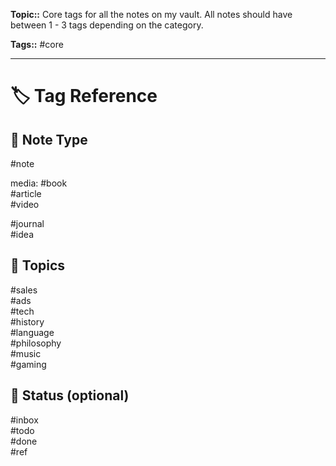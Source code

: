 **Topic::**  Core tags for all the notes on my vault. All notes should have between 1 - 3 tags depending on the category. 

**Tags::** #core

---

# 🏷️ Tag Reference


## 🧾 Note Type
#note  

media:
#book  
#article  
#video

#journal  
#idea  

## 🧠 Topics
#sales  
#ads  
#tech  
#history  
#language  
#philosophy  
#music  
#gaming  

## 📍 Status (optional)
#inbox  
#todo  
#done  
#ref
